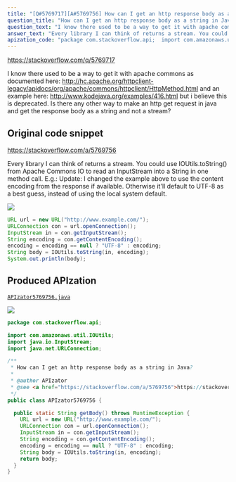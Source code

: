 ```yaml
---
title: "[Q#5769717][A#5769756] How can I get an http response body as a string in Java?"
question_title: "How can I get an http response body as a string in Java?"
question_text: "I know there used to be a way to get it with apache commons as documented here: http://hc.apache.org/httpclient-legacy/apidocs/org/apache/commons/httpclient/HttpMethod.html and an example here: http://www.kodejava.org/examples/416.html but i believe this is deprecated. Is there any other way to make an http get request in java and get the response body as a string and not a stream?"
answer_text: "Every library I can think of returns a stream. You could use IOUtils.toString() from Apache Commons IO to read an InputStream into a String in one method call. E.g.: Update: I changed the example above to use the content encoding from the response if available. Otherwise it'll default to UTF-8 as a best guess, instead of using the local system default."
apization_code: "package com.stackoverflow.api;  import com.amazonaws.util.IOUtils; import java.io.InputStream; import java.net.URLConnection;  /**  * How can I get an http response body as a string in Java?  *  * @author APIzator  * @see <a href=\"https://stackoverflow.com/a/5769756\">https://stackoverflow.com/a/5769756</a>  */ public class APIzator5769756 {    public static String getBody() throws RuntimeException {     URL url = new URL(\"http://www.example.com/\");     URLConnection con = url.openConnection();     InputStream in = con.getInputStream();     String encoding = con.getContentEncoding();     encoding = encoding == null ? \"UTF-8\" : encoding;     String body = IOUtils.toString(in, encoding);     return body;   } }"
---
```


https://stackoverflow.com/q/5769717

I know there used to be a way to get it with apache commons as documented here:
http://hc.apache.org/httpclient-legacy/apidocs/org/apache/commons/httpclient/HttpMethod.html
and an example here:
http://www.kodejava.org/examples/416.html
but i believe this is deprecated.
Is there any other way to make an http get request in java and get the response body as a string and not a stream?



## Original code snippet

https://stackoverflow.com/a/5769756

Every library I can think of returns a stream. You could use IOUtils.toString() from Apache Commons IO to read an InputStream into a String in one method call. E.g.:
Update: I changed the example above to use the content encoding from the response if available. Otherwise it&#x27;ll default to UTF-8 as a best guess, instead of using the local system default.

<div class="code-logo"><img src="/stackoverflow.png" /></div>

```java
URL url = new URL("http://www.example.com/");
URLConnection con = url.openConnection();
InputStream in = con.getInputStream();
String encoding = con.getContentEncoding();
encoding = encoding == null ? "UTF-8" : encoding;
String body = IOUtils.toString(in, encoding);
System.out.println(body);
```

## Produced APIzation

[`APIzator5769756.java`](https://github.com/pasqualesalza/apization-temp-data/raw/master/search/APIzator5769756.java)

<div class="code-logo"><img src="/apizator.png" /></div>

```java
package com.stackoverflow.api;

import com.amazonaws.util.IOUtils;
import java.io.InputStream;
import java.net.URLConnection;

/**
 * How can I get an http response body as a string in Java?
 *
 * @author APIzator
 * @see <a href="https://stackoverflow.com/a/5769756">https://stackoverflow.com/a/5769756</a>
 */
public class APIzator5769756 {

  public static String getBody() throws RuntimeException {
    URL url = new URL("http://www.example.com/");
    URLConnection con = url.openConnection();
    InputStream in = con.getInputStream();
    String encoding = con.getContentEncoding();
    encoding = encoding == null ? "UTF-8" : encoding;
    String body = IOUtils.toString(in, encoding);
    return body;
  }
}

```